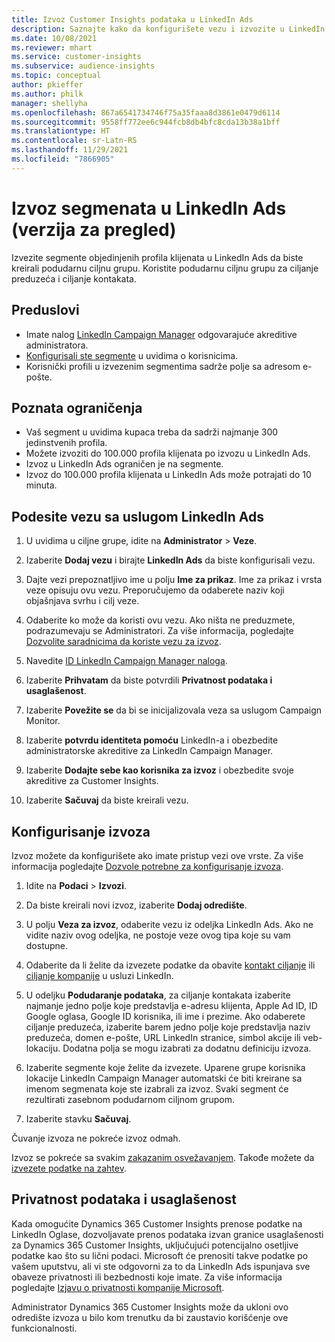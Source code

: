 ```yaml
---
title: Izvoz Customer Insights podataka u LinkedIn Ads
description: Saznajte kako da konfigurišete vezu i izvozite u LinkedIn Ads.
ms.date: 10/08/2021
ms.reviewer: mhart
ms.service: customer-insights
ms.subservice: audience-insights
ms.topic: conceptual
author: pkieffer
ms.author: philk
manager: shellyha
ms.openlocfilehash: 867a6541734746f75a35faaa8d3861e0479d6114
ms.sourcegitcommit: 9558ff772ee6c944fcb8db4bfc8cda13b38a1bff
ms.translationtype: HT
ms.contentlocale: sr-Latn-RS
ms.lasthandoff: 11/29/2021
ms.locfileid: "7866905"
---
```

# <a name="export-segments-to-linkedin-ads-preview"></a>Izvoz segmenata u LinkedIn Ads (verzija za pregled)

Izvezite segmente objedinjenih profila klijenata u LinkedIn Ads da biste kreirali podudarnu ciljnu grupu. Koristite podudarnu ciljnu grupu za ciljanje preduzeća i ciljanje kontakata.

## <a name="prerequisites"></a>Preduslovi

-   Imate nalog [LinkedIn Campaign Manager](https://business.linkedin.com/marketing-solutions/ads) odgovarajuće akreditive administratora.
-   [Konfigurisali ste segmente](segments.md) u uvidima o korisnicima.
-   Korisnički profili u izvezenim segmentima sadrže polje sa adresom e-pošte.

## <a name="known-limitations"></a>Poznata ograničenja

- Vaš segment u uvidima kupaca treba da sadrži najmanje 300 jedinstvenih profila. 
- Možete izvoziti do 100.000 profila klijenata po izvozu u LinkedIn Ads.
- Izvoz u LinkedIn Ads ograničen je na segmente.
- Izvoz do 100.000 profila klijenata u LinkedIn Ads može potrajati do 10 minuta. 

## <a name="set-up-the-connection-to-linkedin-ads"></a>Podesite vezu sa uslugom LinkedIn Ads

1. U uvidima u ciljne grupe, idite na **Administrator** > **Veze**.

1. Izaberite **Dodaj vezu** i birajte **LinkedIn Ads** da biste konfigurisali vezu.

1. Dajte vezi prepoznatljivo ime u polju **Ime za prikaz**. Ime za prikaz i vrsta veze opisuju ovu vezu. Preporučujemo da odaberete naziv koji objašnjava svrhu i cilj veze.

1. Odaberite ko može da koristi ovu vezu. Ako ništa ne preduzmete, podrazumevaju se Administratori. Za više informacija, pogledajte [Dozvolite saradnicima da koriste vezu za izvoz](connections.md#allow-contributors-to-use-a-connection-for-exports).

1. Navedite [ID LinkedIn Campaign Manager naloga](https://www.linkedin.com/help/lms/answer/a424270).

1. Izaberite **Prihvatam** da biste potvrdili **Privatnost podataka i usaglašenost**.

1. Izaberite **Povežite se** da bi se inicijalizovala veza sa uslugom Campaign Monitor.

1. Izaberite **potvrdu identiteta pomoću** LinkedIn-a i obezbedite administratorske akreditive za LinkedIn Campaign Manager.

1. Izaberite **Dodajte sebe kao korisnika za izvoz** i obezbedite svoje akreditive za Customer Insights.

1. Izaberite **Sačuvaj** da biste kreirali vezu.

## <a name="configure-an-export"></a>Konfigurisanje izvoza

Izvoz možete da konfigurišete ako imate pristup vezi ove vrste. Za više informacija pogledajte [Dozvole potrebne za konfigurisanje izvoza](export-destinations.md#set-up-a-new-export).

1. Idite na **Podaci** > **Izvozi**.

1. Da biste kreirali novi izvoz, izaberite **Dodaj odredište**.

1. U polju **Veza za izvoz**, odaberite vezu iz odeljka LinkedIn Ads. Ako ne vidite naziv ovog odeljka, ne postoje veze ovog tipa koje su vam dostupne.

1. Odaberite da li želite da izvezete podatke da obavite [kontakt ciljanje](https://business.linkedin.com/marketing-solutions/ad-targeting/contact-targeting) ili [ciljanje kompanije](https://business.linkedin.com/marketing-solutions/ad-targeting/account-targeting) u usluzi LinkedIn. 

1. U odeljku **Podudaranje podataka**, za ciljanje kontakata izaberite najmanje jedno polje koje predstavlja e-adresu klijenta, Apple Ad ID, ID Google oglasa, Google ID korisnika, ili ime i prezime. Ako odaberete ciljanje preduzeća, izaberite barem jedno polje koje predstavlja naziv preduzeća, domen e-pošte, URL LinkedIn stranice, simbol akcije ili veb-lokaciju. Dodatna polja se mogu izabrati za dodatnu definiciju izvoza. 

1. Izaberite segmente koje želite da izvezete. Uparene grupe korisnika lokacije LinkedIn Campaign Manager automatski će biti kreirane sa imenom segmenata koje ste izabrali za izvoz. Svaki segment će rezultirati zasebnom podudarnom ciljnom grupom. 

1. Izaberite stavku **Sačuvaj**.

Čuvanje izvoza ne pokreće izvoz odmah.

Izvoz se pokreće sa svakim [zakazanim osvežavanjem](system.md#schedule-tab). Takođe možete da [izvezete podatke na zahtev](export-destinations.md#run-exports-on-demand). 


## <a name="data-privacy-and-compliance"></a>Privatnost podataka i usaglašenost

Kada omogućite Dynamics 365 Customer Insights prenose podatke na LinkedIn Oglase, dozvoljavate prenos podataka izvan granice usaglašenosti za Dynamics 365 Customer Insights, uključujući potencijalno osetljive podatke kao što su lični podaci. Microsoft će prenositi takve podatke po vašem uputstvu, ali vi ste odgovorni za to da LinkedIn Ads ispunjava sve obaveze privatnosti ili bezbednosti koje imate. Za više informacija pogledajte [Izjavu o privatnosti kompanije Microsoft](https://go.microsoft.com/fwlink/?linkid=396732).

Administrator Dynamics 365 Customer Insights može da ukloni ovo odredište izvoza u bilo kom trenutku da bi zaustavio korišćenje ove funkcionalnosti.
